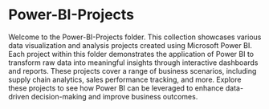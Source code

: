 # Power-BI-Projects
Welcome to the Power-BI-Projects folder. This collection showcases various data visualization and analysis projects created using Microsoft Power BI. Each project within this folder demonstrates the application of Power BI to transform raw data into meaningful insights through interactive dashboards and reports. These projects cover a range of business scenarios, including supply chain analytics, sales performance tracking, and more. Explore these projects to see how Power BI can be leveraged to enhance data-driven decision-making and improve business outcomes.

